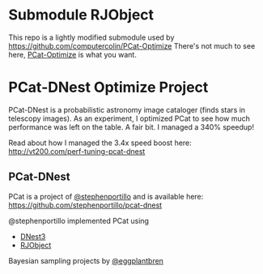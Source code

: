 Submodule RJObject
==================

This repo is a lightly modified submodule used by https://github.com/computercolin/PCat-Optimize
There's not much to see here, [PCat-Optimize](https://github.com/computercolin/PCat-Optimize) 
is what you want.


PCat-DNest Optimize Project
===========================

PCat-DNest is a probabilistic astronomy image cataloger (finds stars in
telescopy images). As an experiment, I optimized PCat to see how much 
performance was left on the table. A fair bit. I managed a 340% speedup!

Read about how I managed the 3.4x speed boost here: http://vt200.com/perf-tuning-pcat-dnest


## PCat-DNest
PCat is a project of [@stephenportillo](https://github.com/stephenportillo) 
and is available here: https://github.com/stephenportillo/pcat-dnest

@stephenportillo implemented PCat using

- [DNest3](https://github.com/eggplantbren/DNest3)
- [RJObject](https://github.com/eggplantbren/RJObject)

Bayesian sampling projects by [@eggplantbren](https://github.com/eggplantbren)

